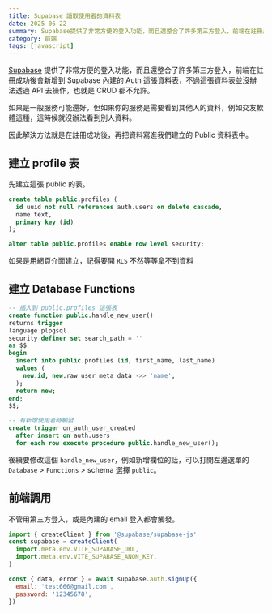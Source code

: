 ```yaml
---
title: Supabase 讀取使用者的資料表
date: 2025-06-22
summary: Supabase提供了非常方便的登入功能，而且還整合了許多第三方登入，前端在註冊成功後會新增到 Supabase 內建的 Auth 這張資料表...
category: 前端
tags: [javascript]
---
```


[Supabase](https://supabase.com/) 提供了非常方便的登入功能，而且還整合了許多第三方登入，前端在註冊成功後會新增到 Supabase 內建的 Auth 這張資料表，不過這張資料表並沒辦法透過 API 去操作，也就是 CRUD 都不允許。

如果是一般服務可能還好，但如果你的服務是需要看到其他人的資料，例如交友軟體這種，這時候就沒辦法看到別人資料。

因此解決方法就是在註冊成功後，再把資料寫進我們建立的 Public 資料表中。

## 建立 profile 表

先建立這張 public 的表。

```sql
create table public.profiles (
  id uuid not null references auth.users on delete cascade,
  name text,
  primary key (id)
);

alter table public.profiles enable row level security;
```

如果是用網頁介面建立，記得要開 `RLS` 不然等等拿不到資料

## 建立 Database Functions

```sql
-- 插入到 public.profiles 這張表
create function public.handle_new_user()
returns trigger
language plpgsql
security definer set search_path = ''
as $$
begin
  insert into public.profiles (id, first_name, last_name)
  values (
    new.id, new.raw_user_meta_data ->> 'name',
  );
  return new;
end;
$$;

-- 有新增使用者時觸發
create trigger on_auth_user_created
  after insert on auth.users
  for each row execute procedure public.handle_new_user();
```

後續要修改這個 `handle_new_user`，例如新增欄位的話，可以打開左邊選單的 `Database` > `Functions` > schema 選擇 `public`。

## 前端調用

不管用第三方登入，或是內建的 email 登入都會觸發。

```javascript
import { createClient } from '@supabase/supabase-js'
const supabase = createClient(
  import.meta.env.VITE_SUPABASE_URL,
  import.meta.env.VITE_SUPABASE_ANON_KEY,
)

const { data, error } = await supabase.auth.signUp({
  email: 'test666@gmail.com',
  password: '12345678',
})
```
